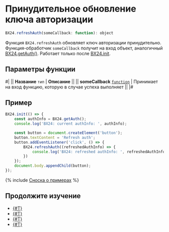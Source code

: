 # Принудительное обновление ключа авторизации

```js
BX24.refreshAuth(someCallback: function): object
```

Функция `BX24.refreshAuth` обновляет ключ авторизации принудительно. Функция-обработчик `someCallback` получит на вход объект, аналогичный [BX24.getAuth()](./bx24-get-auth.md). Работает только после [BX24.init](./bx24-init.md).

## Параметры функции

#|
|| **Название**
`тип` | **Описание** ||
|| **someCallback**
[`function`](../../data-types.md) | Принимает на вход функцию, которую в случае успеха выполняет ||
|#


## Пример

```js
BX24.init(() => {
    const authInfo = BX24.getAuth();
    console.log('BX24: current authInfo: ', authInfo);

    const button = document.createElement('button');
    button.textContent = 'Refresh auth';
    button.addEventListener('click', () => {
        BX24.refreshAuth((refreshedAuthInfo) => {
            console.log('BX24: refreshed authInfo: ', refreshedAuthInfo);
        })
    });
    document.body.appendChild(button);
});
```

{% include [Сноска о примерах](../../../_includes/examples.md) %}

## Продолжите изучение

- [{#T}](./bx24-init.md)
- [{#T}](./bx24-install.md)
- [{#T}](./bx24-install-finish.md)
- [{#T}](./bx24-get-auth.md)
